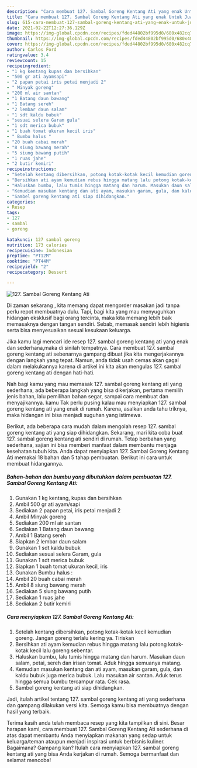 ```yaml
---
description: "Cara membuat 127. Sambal Goreng Kentang Ati yang enak Untuk Jualan"
title: "Cara membuat 127. Sambal Goreng Kentang Ati yang enak Untuk Jualan"
slug: 615-cara-membuat-127-sambal-goreng-kentang-ati-yang-enak-untuk-jualan
date: 2021-02-22T12:27:36.129Z
image: https://img-global.cpcdn.com/recipes/fded44802bf995d0/680x482cq70/127-sambal-goreng-kentang-ati-foto-resep-utama.jpg
thumbnail: https://img-global.cpcdn.com/recipes/fded44802bf995d0/680x482cq70/127-sambal-goreng-kentang-ati-foto-resep-utama.jpg
cover: https://img-global.cpcdn.com/recipes/fded44802bf995d0/680x482cq70/127-sambal-goreng-kentang-ati-foto-resep-utama.jpg
author: Carlos Ford
ratingvalue: 3.4
reviewcount: 15
recipeingredient:
- "1 kg kentang kupas dan bersihkan"
- "500 gr ati ayamsapi"
- "2 papan petai iris petai menjadi 2"
- " Minyak goreng"
- "200 ml air santan"
- "1 Batang daun bawang"
- "1 Batang sereh"
- "2 lembar daun salam"
- "1 sdt kaldu bubuk"
- "sesuai selera Garam gula"
- "1 sdt merica bubuk"
- "1 buah tomat ukuran kecil iris"
- " Bumbu halus "
- "20 buah cabai merah"
- "8 siung bawang merah"
- "5 siung bawang putih"
- "1 ruas jahe"
- "2 butir kemiri"
recipeinstructions:
- "Setelah kentang dibersihkan, potong kotak-kotak kecil kemudian goreng. Jangan goreng terlalu kering ya. Tiriskan"
- "Bersihkan ati ayam kemudian rebus hingga matang lalu potong kotak-kotak kecil lalu goreng sebentar."
- "Haluskan bumbu, lalu tumis hingga matang dan harum. Masukan daun salam, petai, sereh dan irisan tomat. Aduk hingga semuanya matang."
- "Kemudian masukan kentang dan ati ayam, masukan garam, gula, dan kaldu bubuk juga merica bubuk. Lalu masukan air santan. Aduk terus hingga semua bumbu tercampur rata. Cek rasa."
- "Sambel goreng kentang ati siap dihidangkan."
categories:
- Resep
tags:
- 127
- sambal
- goreng

katakunci: 127 sambal goreng 
nutrition: 173 calories
recipecuisine: Indonesian
preptime: "PT12M"
cooktime: "PT44M"
recipeyield: "2"
recipecategory: Dessert

---
```



![127. Sambal Goreng Kentang Ati](https://img-global.cpcdn.com/recipes/fded44802bf995d0/680x482cq70/127-sambal-goreng-kentang-ati-foto-resep-utama.jpg)

Di zaman  sekarang , kita memang dapat mengorder masakan jadi tanpa perlu repot membuatnya dulu. Tapi, bagi kita yang mau menyuguhkan hidangan eksklusif bagi orang tercinta, maka kita memang lebih baik memasaknya dengan tangan sendiri. Sebab, memasak sendiri lebih higienis serta bisa menyesuaikan sesuai kesukaan keluarga.

Jika kamu lagi mencari ide resep 127. sambal goreng kentang ati yang enak dan sederhana,maka di sinilah tempatnya. Cara membuat 127. sambal goreng kentang ati  sebenarnya gampang dibuat jika kita mengerjakannya dengan langkah yang tepat. Namun, anda tidak usah cemas akan gagal dalam melakukannya 
karena di artikel ini kita akan mengulas 127. sambal goreng kentang ati dengan hati-hati.  



Nah bagi kamu yang mau memasak 127. sambal goreng kentang ati yang sederhana, ada beberapa langkah yang bisa dikerjakan, pertama memilih jenis bahan, lalu pemilihan bahan segar, sampai cara membuat dan menyajikannya. kamu Tak perlu pusing kalau mau menyiapkan 127. sambal goreng kentang ati yang enak di rumah. Karena, asalkan anda  tahu triknya, maka hidangan ini bisa menjadi suguhan yang istimewa.

Berikut, ada beberapa cara mudah dalam mengolah resep 127. sambal goreng kentang ati yang siap dihidangkan. Sekarang, mari kita coba buat 127. sambal goreng kentang ati sendiri di rumah. Tetap berbahan yang sederhana, sajian ini bisa memberi manfaat dalam membantu menjaga kesehatan tubuh kita. Anda dapat menyiapkan 127. Sambal Goreng Kentang Ati memakai 18 bahan dan 5 tahap pembuatan. Berikut ini cara untuk membuat hidangannya.

<!--inarticleads1-->

##### Bahan-bahan dan bumbu yang dibutuhkan dalam pembuatan 127. Sambal Goreng Kentang Ati:

1. Gunakan 1 kg kentang, kupas dan bersihkan
1. Ambil 500 gr ati ayam/sapi
1. Sediakan 2 papan petai, iris petai menjadi 2
1. Ambil  Minyak goreng
1. Sediakan 200 ml air santan
1. Sediakan 1 Batang daun bawang
1. Ambil 1 Batang sereh
1. Siapkan 2 lembar daun salam
1. Gunakan 1 sdt kaldu bubuk
1. Sediakan sesuai selera Garam, gula
1. Gunakan 1 sdt merica bubuk
1. Siapkan 1 buah tomat ukuran kecil, iris
1. Gunakan  Bumbu halus :
1. Ambil 20 buah cabai merah
1. Ambil 8 siung bawang merah
1. Sediakan 5 siung bawang putih
1. Sediakan 1 ruas jahe
1. Sediakan 2 butir kemiri




<!--inarticleads2-->

##### Cara menyiapkan 127. Sambal Goreng Kentang Ati:

1. Setelah kentang dibersihkan, potong kotak-kotak kecil kemudian goreng. Jangan goreng terlalu kering ya. Tiriskan
1. Bersihkan ati ayam kemudian rebus hingga matang lalu potong kotak-kotak kecil lalu goreng sebentar.
1. Haluskan bumbu, lalu tumis hingga matang dan harum. Masukan daun salam, petai, sereh dan irisan tomat. Aduk hingga semuanya matang.
1. Kemudian masukan kentang dan ati ayam, masukan garam, gula, dan kaldu bubuk juga merica bubuk. Lalu masukan air santan. Aduk terus hingga semua bumbu tercampur rata. Cek rasa.
1. Sambel goreng kentang ati siap dihidangkan.




Jadi, itulah artikel tentang  127. sambal goreng kentang ati  yang sederhana dan gampang dilakukan versi kita. Semoga kamu bisa membuatnya dengan hasil yang terbaik. 

Terima kasih anda telah membaca resep yang kita tampilkan di sini. Besar harapan kami, cara membuat  127. Sambal Goreng Kentang Ati sederhana di atas dapat membantu Anda menyiapkan makanan yang sedap untuk keluarga/teman ataupun menjadi inspirasi untuk berbisnis kuliner. Bagaimana? Gampang kan? Itulah cara menyiapkan 127. sambal goreng kentang ati yang bisa Anda kerjakan di rumah. Semoga bermanfaat dan selamat mencoba!

